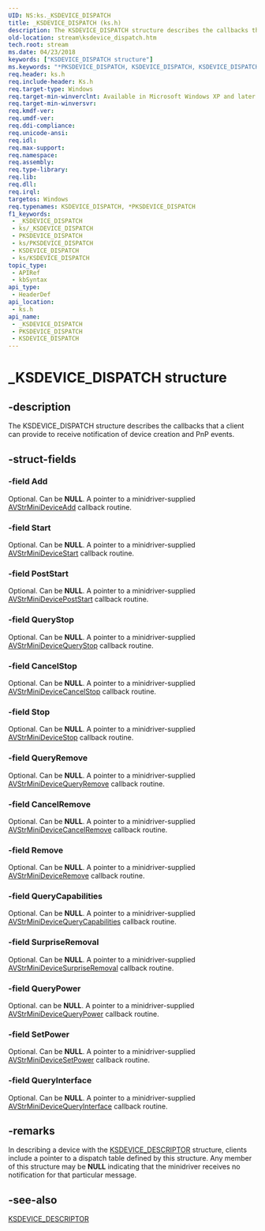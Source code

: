 ```yaml
---
UID: NS:ks._KSDEVICE_DISPATCH
title: _KSDEVICE_DISPATCH (ks.h)
description: The KSDEVICE_DISPATCH structure describes the callbacks that a client can provide to receive notification of device creation and PnP events.
old-location: stream\ksdevice_dispatch.htm
tech.root: stream
ms.date: 04/23/2018
keywords: ["KSDEVICE_DISPATCH structure"]
ms.keywords: "*PKSDEVICE_DISPATCH, KSDEVICE_DISPATCH, KSDEVICE_DISPATCH structure [Streaming Media Devices], PKSDEVICE_DISPATCH, PKSDEVICE_DISPATCH structure pointer [Streaming Media Devices], _KSDEVICE_DISPATCH, avstruct_7ceb03b7-6973-46bd-ad3e-32fdce7f4f11.xml, ks/KSDEVICE_DISPATCH, ks/PKSDEVICE_DISPATCH, stream.ksdevice_dispatch"
req.header: ks.h
req.include-header: Ks.h
req.target-type: Windows
req.target-min-winverclnt: Available in Microsoft Windows XP and later operating systems and in Microsoft DirectX 8.0 and later versions.
req.target-min-winversvr: 
req.kmdf-ver: 
req.umdf-ver: 
req.ddi-compliance: 
req.unicode-ansi: 
req.idl: 
req.max-support: 
req.namespace: 
req.assembly: 
req.type-library: 
req.lib: 
req.dll: 
req.irql: 
targetos: Windows
req.typenames: KSDEVICE_DISPATCH, *PKSDEVICE_DISPATCH
f1_keywords:
 - _KSDEVICE_DISPATCH
 - ks/_KSDEVICE_DISPATCH
 - PKSDEVICE_DISPATCH
 - ks/PKSDEVICE_DISPATCH
 - KSDEVICE_DISPATCH
 - ks/KSDEVICE_DISPATCH
topic_type:
 - APIRef
 - kbSyntax
api_type:
 - HeaderDef
api_location:
 - ks.h
api_name:
 - _KSDEVICE_DISPATCH
 - PKSDEVICE_DISPATCH
 - KSDEVICE_DISPATCH
---
```


# _KSDEVICE_DISPATCH structure


## -description

The KSDEVICE_DISPATCH structure describes the callbacks that a client can provide to receive notification of device creation and PnP events.

## -struct-fields

### -field Add

Optional. Can be <b>NULL</b>. A pointer to a minidriver-supplied <a href="/windows-hardware/drivers/ddi/ks/nc-ks-pfnksdevicecreate">AVStrMiniDeviceAdd</a> callback routine.

### -field Start

Optional. Can be <b>NULL</b>. A pointer to a minidriver-supplied <a href="/windows-hardware/drivers/ddi/ks/nc-ks-pfnksdevicepnpstart">AVStrMiniDeviceStart</a> callback routine.

### -field PostStart

Optional. Can be <b>NULL</b>. A pointer to a minidriver-supplied <a href="/windows-hardware/drivers/ddi/ks/nc-ks-pfnksdevice">AVStrMiniDevicePostStart</a> callback routine.

### -field QueryStop

Optional. Can be <b>NULL</b>. A pointer to a minidriver-supplied <a href="/previous-versions/ff554299(v=vs.85)">AVStrMiniDeviceQueryStop</a> callback routine.

### -field CancelStop

Optional. Can be <b>NULL</b>. A pointer to a minidriver-supplied <a href="/windows-hardware/drivers/ddi/ks/nc-ks-pfnksdeviceirpvoid">AVStrMiniDeviceCancelStop</a> callback routine.

### -field Stop

Optional. Can be <b>NULL</b>. A pointer to a minidriver-supplied <a href="/previous-versions/ff556301(v=vs.85)">AVStrMiniDeviceStop</a> callback routine.

### -field QueryRemove

Optional. Can be <b>NULL</b>. A pointer to a minidriver-supplied <a href="/windows-hardware/drivers/ddi/ks/nc-ks-pfnksdeviceirp">AVStrMiniDeviceQueryRemove</a> callback routine.

### -field CancelRemove

Optional. Can be <b>NULL</b>. A pointer to a minidriver-supplied <a href="/previous-versions/ff554278(v=vs.85)">AVStrMiniDeviceCancelRemove</a> callback routine.

### -field Remove

Optional. Can be <b>NULL</b>. A pointer to a minidriver-supplied <a href="/previous-versions/ff554305(v=vs.85)">AVStrMiniDeviceRemove</a> callback routine.

### -field QueryCapabilities

Optional. Can be <b>NULL</b>. A pointer to a minidriver-supplied <a href="/windows-hardware/drivers/ddi/ks/nc-ks-pfnksdevicequerycapabilities">AVStrMiniDeviceQueryCapabilities</a> callback routine.

### -field SurpriseRemoval

Optional. Can be <b>NULL</b>. A pointer to a minidriver-supplied <a href="/previous-versions/ff556304(v=vs.85)">AVStrMiniDeviceSurpriseRemoval</a> callback routine.

### -field QueryPower

Optional. can be <b>NULL</b>. A pointer to a minidriver-supplied <a href="/windows-hardware/drivers/ddi/ks/nc-ks-pfnksdevicequerypower">AVStrMiniDeviceQueryPower</a> callback routine.

### -field SetPower

Optional. Can be <b>NULL</b>. A pointer to a minidriver-supplied <a href="/windows-hardware/drivers/ddi/ks/nc-ks-pfnksdevicesetpower">AVStrMiniDeviceSetPower</a> callback routine.

### -field QueryInterface

Optional. Can be <b>NULL</b>. A pointer to a minidriver-supplied <a href="/previous-versions/ff554290(v=vs.85)">AVStrMiniDeviceQueryInterface</a> callback routine.

## -remarks

In describing a device with the <a href="/windows-hardware/drivers/ddi/ks/ns-ks-_ksdevice_descriptor">KSDEVICE_DESCRIPTOR</a> structure, clients include a pointer to a dispatch table defined by this structure. Any member of this structure may be <b>NULL</b> indicating that the minidriver receives no notification for that particular message.

## -see-also

<a href="/windows-hardware/drivers/ddi/ks/ns-ks-_ksdevice_descriptor">KSDEVICE_DESCRIPTOR</a>

